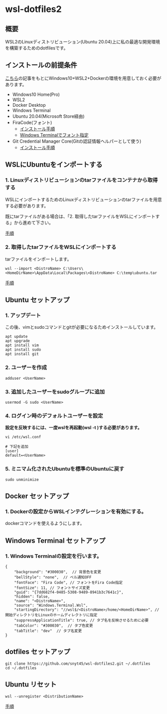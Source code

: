 # wsl-dotfiles2
## 概要
WSL2のLinuxディストリビューション(Ubuntu 20.04)上に私の最適な開発環境を構築するためのdotfilesです。

## インストールの前提条件

[こちら](https://snyt45.com/posts/20210806/wsl2-multiple-linux-distribution/)の記事をもとにWindows10+WSL2+Dockerの環境を用意しておく必要があります。

- Windows10 Home(Pro)
- WSL2
- Docker Desktop
- Windows Terminal
- Ubuntu 20.04(Microsoft Store経由)
- FiraCode(フォント)
  - [インストール手順](https://github.com/snyt45/windows10-dotfiles/blob/master/setup/manually_settings.txt#L100)
  - [Windows Terminalでフォント指定](https://github.com/snyt45/windows10-dotfiles/blob/master/setup/manually_settings.txt#L183)
- Git Credential Manager Core(Gitの認証情報ヘルパーとして使う)
  - [インストール手順](https://github.com/microsoft/Git-Credential-Manager-Core#windows)

## WSLにUbuntuをインポートする

### 1. Linuxディストリビューションのtarファイルをコンテナから取得する
WSLにインポートするためのLinuxディストリビューションのtarファイルを用意する必要があります。

既にtarファイルがある場合は、「2. 取得したtarファイルをWSLにインポートする」から進めて下さい。

[手順](https://snyt45.com/posts/20210806/wsl2-multiple-linux-distribution/#1-linux%E3%83%87%E3%82%A3%E3%82%B9%E3%83%88%E3%83%AA%E3%83%93%E3%83%A5%E3%83%BC%E3%82%B7%E3%83%A7%E3%83%B3%E3%81%AEtar%E3%83%95%E3%82%A1%E3%82%A4%E3%83%AB%E3%82%92%E3%82%B3%E3%83%B3%E3%83%86%E3%83%8A%E3%81%8B%E3%82%89%E5%8F%96%E5%BE%97%E3%81%99%E3%82%8B)

### 2. 取得したtarファイルをWSLにインポートする
tarファイルをインポートします。

```
wsl --import <DistroName> C:\Users\<HomeDirName>\AppData\Local\Packages\<DistroName> C:\temp\ubuntu.tar
```

[手順](https://snyt45.com/posts/20210806/wsl2-multiple-linux-distribution/#2-%E5%8F%96%E5%BE%97%E3%81%97%E3%81%9Ftar%E3%83%95%E3%82%A1%E3%82%A4%E3%83%AB%E3%82%92wsl%E3%81%AB%E3%82%A4%E3%83%B3%E3%83%9D%E3%83%BC%E3%83%88%E3%81%99%E3%82%8B)

## Ubuntu セットアップ

### 1. アップデート

この後、vimとsudoコマンドとgitが必要になるためインストールしています。

```
apt update
apt upgrade
apt install vim
apt install sudo
apt install git
```

### 2. ユーザーを作成

```
adduser <UserName>
```

### 3. 追加したユーザーをsudoグループに追加

```
usermod -G sudo <UserName>
```

### 4. ログイン時のデフォルトユーザーを設定

**設定を反映するには、一度wslを再起動(wsl -t <DistroName>)する必要があります。**

```
vi /etc/wsl.conf

# 下記を追加
[user]
default=<UserName>
```

### 5. ミニマム化されたUbuntuを標準のUbuntuに戻す

```
sudo unminimize
```

## Docker セットアップ

### 1. Dockerの設定からWSLインテグレーションを有効にする。

dockerコマンドを使えるようにします。

## Windows Terminal セットアップ

### 1. Windows Terminalの設定を行います。

```
{
    "background": "#300030",  // 背景色を変更
    "bellStyle": "none",  // ベル通知OFF
    "fontFace": "Fira Code", // フォントをFira Code指定
    "fontSize": 11, // フォントサイズ変更
    "guid": "{7dd682f4-0485-5308-9489-8941b3c7641c}",
    "hidden": false,
    "name": "<DistroName>",
    "source": "Windows.Terminal.Wsl",
    "startingDirectory": "//wsl$/<DistroName>/home/<HomeDirName>", // 開始ディレクトリをLinuxのホームディレクトリに指定
    "suppressApplicationTitle": true, // タブ名を反映させるために必要
    "tabColor": "#300030",  // タブ色変更
    "tabTitle": "dev"  // タブ名変更
}
```

## dotfiles セットアップ
```
git clone https://github.com/snyt45/wsl-dotfiles2.git ~/.dotfiles
cd ~/.dotfiles
```

## Ubuntu リセット
  
```
wsl --unregister <DistributionName>
```

[手順](https://snyt45.com/posts/20210806/wsl2-multiple-linux-distribution/#%E3%82%A4%E3%83%B3%E3%83%9D%E3%83%BC%E3%83%88%E3%81%97%E3%81%9Flinux%E3%83%87%E3%82%A3%E3%82%B9%E3%83%88%E3%83%AA%E3%83%93%E3%83%A5%E3%83%BC%E3%82%B7%E3%83%A7%E3%83%B3%E3%81%AE%E7%99%BB%E9%8C%B2%E8%A7%A3%E9%99%A4)
